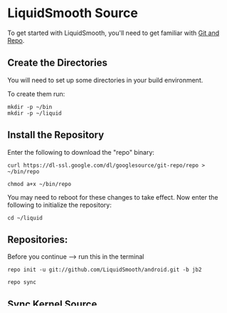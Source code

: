 LiquidSmooth Source
===================
To get started with LiquidSmooth, you'll need to get
familiar with [Git and Repo](http://source.android.com/source/version-control.html).

Create the Directories
----------------------

You will need to set up some directories in your build environment.

To create them run:

    mkdir -p ~/bin
    mkdir -p ~/liquid

Install the Repository
----------------------

Enter the following to download the "repo" binary:

    curl https://dl-ssl.google.com/dl/googlesource/git-repo/repo > ~/bin/repo

    chmod a+x ~/bin/repo

You may need to reboot for these changes to take effect. 
Now enter the following to initialize the repository:

    cd ~/liquid

Repositories:
---------------

Before you continue --> run this in the terminal

    repo init -u git://github.com/LiquidSmooth/android.git -b jb2

    repo sync

Sync Kernel Source
----------------------

In this repo inside kernel folder are pre made manifests grouped together

To create kernel manifest:

    cd .repo

    mkdir local_manifests

    example: copy sgs3_manifest.xml .repo/local_manifests

    repo sync

Building the System
---------------

Initialize the environment with the envsetup.sh script. Note that replacing "source" with a single dot saves a few characters, and the short form is more commonly used in documentation.

    . build/envsetup.sh

    lunch

Enter the number of the build you want to start and press enter

Build the Code:

    time mka liquid


Building the System via Buildscript
---------------

Put the script in ~/liquid

And Run this CMD

    . build_liquid.sh "device"

